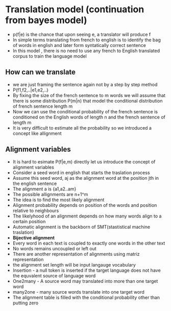 # Translation model (continuation from bayes model)
- p(f|e) is the chance that upon seeing e, a translator will produce f
- In simple terms translating from french to english is to identify the bag of words in english and later form syntatically correct sentence
- In this model , there is no need to use any french to English translated corpus to train the language model
## How can we translate
- we are just framing the sentence again not by a step by step method
- P(f1,f2,..|e1,e2,..)
- By fixing the size of the french sentence to m words we will assume that there is some distribution P(m|n) that model the conditional distribution of french sentence length m
- Now we can use the conditional probability of the french sentence is conditioned on the English words of length n and the french sentence of length m
- It is very difficult to estimate all the probability so we introduced a concept like allignment
## Alignment variables
- It is hard to esimate P(f|e,m) directly let us introduce the concept of alignment variables
- Consider a seed word in english that starts the traslation process
- Assume this seed word, aj as the alignment word at the position jth in the english sentence
- The alignment a is {a1,a2..am}
- The possible allignments are n+1^m
- The idea is to find the most likely alignment
- Alignment probability depends on position of the words and position relative to neighbours
- The likelyhood of an alignment depends on how many words align to a certain position
- Automatic alignment is the backborn of SMT(stastistical machine traslation)
- **Bijective alignment**
- Every word in each text is coupled to exactly one words in the other text
- No words remains uncoupled or left out
- There are another representation of alignments using matriz representation
- the alignment set length will be input langauge vocabulary
- Insertion - a null token is inserted if the target language does not have the equvalent source of language word
- One2many - A source word may translated into more than one target word
- many2one - many source words translate into one target word
- The alignment table is filled with the conditional probability other than putting zero
